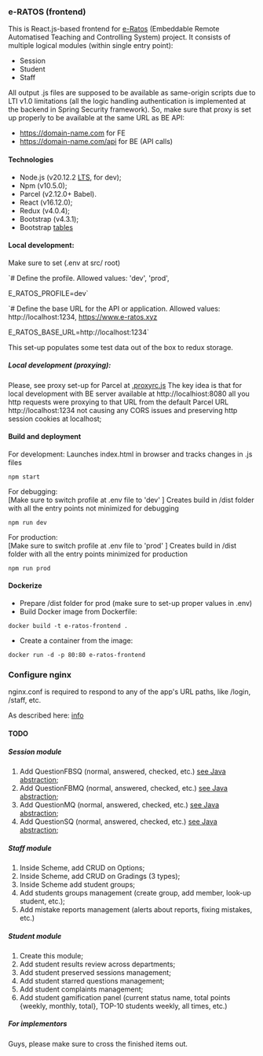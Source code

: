 ### e-RATOS (frontend)
This is React.js-based frontend for [e-Ratos](https://github.com/Popov85/ratos3) 
(Embeddable Remote Automatised Teaching and Controlling System) project.
It consists of multiple logical modules (within single entry point):
- Session
- Student
- Staff

All output .js files are supposed to be available as same-origin scripts due to LTI v1.0 limitations 
(all the logic handling authentication is implemented at the backend in Spring Security framework).
So, make sure that proxy is set up properly to be available at the same URL as BE API:

- https://domain-name.com for FE
- https://domain-name.com/api for BE (API calls)


#### Technologies
- Node.js (v20.12.2 [LTS](https://github.com/nodejs/node/releases/tag/v20.12.2), for dev);
- Npm (v10.5.0);
- Parcel (v2.12.0+ Babel).
- React (v16.12.0);
- Redux (v4.0.4);
- Bootstrap (v4.3.1);
- Bootstrap [tables](https://react-bootstrap-table.github.io/react-bootstrap-table2/docs/about.html)


#### Local development:
Make sure to set (.env at src/ root)

`# Define the profile. Allowed values: 'dev', 'prod',

E_RATOS_PROFILE=dev`

`# Define the base URL for the API or application. Allowed values: http://localhost:1234, https://www.e-ratos.xyz

E_RATOS_BASE_URL=http://localhost:1234`

This set-up populates some test data out of the box to redux storage.

##### Local development (proxying):

Please, see proxy set-up for Parcel at [.proxyrc.js](https://parceljs.org/features/development/)
The key idea is that for local development with BE server available at http://localhiost:8080
all you http requests were proxying to that URL from the default Parcel URL http://localhost:1234
not causing any CORS issues and preserving http session cookies at localhost;


#### Build and deployment
For development:
Launches index.html in browser and tracks changes in .js files

```
npm start
```
For debugging:<br>
[Make sure to switch profile at .env file to 'dev' ]
Creates build in /dist folder with all the entry points not minimized for debugging

```
npm run dev
```
For production:<br>
[Make sure to switch profile at .env file to 'prod' ]
Creates build in /dist folder with all the entry points minimized for production

```
npm run prod
```

#### Dockerize

 - Prepare /dist folder for prod (make sure to set-up proper values in .env)
 - Build Docker image from Dockerfile:

```
docker build -t e-ratos-frontend .
```

- Create a container from the image:

```
docker run -d -p 80:80 e-ratos-frontend
```

### Configure nginx

nginx.conf is required to respond to any of the app's URL paths, like /login, /staff, etc.

As described here: [info](https://medium.com/@berkslv/how-to-deploy-a-react-app-with-nginx-using-docker-with-react-router-dom-628d2d86d30a)

#### TODO
#####  Session module
1. Add QuestionFBSQ (normal, answered, checked, etc.) [see Java abstraction](https://github.com/Popov85/ratos3/blob/master/src/main/java/ua/edu/ratos/dao/entity/question/QuestionFBSQ.java);
1. Add QuestionFBMQ (normal, answered, checked, etc.) [see Java abstraction](https://github.com/Popov85/ratos3/blob/master/src/main/java/ua/edu/ratos/dao/entity/question/QuestionFBMQ.java);
1. Add QuestionMQ (normal, answered, checked, etc.) [see Java abstraction](https://github.com/Popov85/ratos3/blob/master/src/main/java/ua/edu/ratos/dao/entity/question/QuestionMQ.java);
1. Add QuestionSQ (normal, answered, checked, etc.) [see Java abstraction](https://github.com/Popov85/ratos3/blob/master/src/main/java/ua/edu/ratos/dao/entity/question/QuestionSQ.java);
#####  Staff module
1. Inside Scheme, add CRUD on Options;
2. Inside Scheme, add CRUD on Gradings (3 types);
3. Inside Scheme add student groups;
4. Add students groups management (create group, add member, look-up student, etc.);
5. Add mistake reports management (alerts about reports, fixing mistakes, etc.)
##### Student module
1. Create this module;
2. Add student results review across departments;
3. Add student preserved sessions management;
4. Add student starred questions management;
5. Add student complaints management;
6. Add student gamification panel (current status name, total points {weekly, monthly, total}, TOP-10 students weekly, all times, etc.)

##### For implementors
Guys, please make sure to cross the finished items out.





